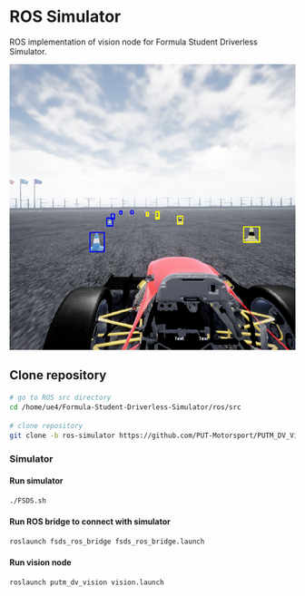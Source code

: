 # ROS Simulator
ROS implementation of vision node for Formula Student Driverless Simulator.

![detected_cones](./images/detected_cones.png)

## Clone repository
```bash
# go to ROS src directory
cd /home/ue4/Formula-Student-Driverless-Simulator/ros/src

# clone repository
git clone -b ros-simulator https://github.com/PUT-Motorsport/PUTM_DV_Vision_2020.git putm_dv_vision/
```

### Simulator
#### Run simulator
```bash
./FSDS.sh
```

#### Run ROS bridge to connect with simulator
```bash
roslaunch fsds_ros_bridge fsds_ros_bridge.launch
```

#### Run vision node
```bash
roslaunch putm_dv_vision vision.launch
```
